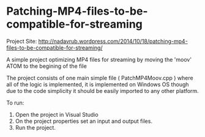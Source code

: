 Patching-MP4-files-to-be-compatible-for-streaming
=================================================

Project Site: http://nadavrub.wordpress.com/2014/10/18/patching-mp4-files-to-be-compatible-for-streaming/

A simple project optimizing MP4 files for streaming by moving the 'moov' ATOM to the begining of the file

The project consists of one main simple file ( PatchMP4Moov.cpp ) where all of the logic is implemented, it is 
implemented on Windows OS though due to the code simplicity it should be easily imported to any other platform.

To run:<br /> 
1. Open the project in Visual Studio<br />
2. On the project properties set an input and output files.
3. Run the project.
